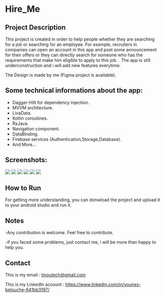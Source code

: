 # Hire_Me


## Project Description

This project is created in order to help people whether they are searching for a job or searching for an employee. For example, recruiters in companies can open an account in this app and post some announcement for their offers or they can directly search for someone who has the requirements that make him eligible to apply to this job. . The app is still underconstruction and i will add new features everytime.

The Design is made by me (Figma project is available).

## Some technical informations about the app:


- Dagger-Hilt for dependency injection.
- MVVM architecture.
- LivaData.
- Kotlin coroutines.
- RxJava.
- Navigation component.
- DataBinding.
- Firebase services (Authentication,Storage,Database).
- And More...

## Screenshots:

![](screenshots/11.jpg)   ![](screenshots/12.jpg) 
![](screenshots/13.jpg)   ![](screenshots/14.jpg) 
![](screenshots/15.jpg)   ![](screenshots/16.jpg) 

## How to Run 

For getting more understanding, you can donwload the project and upload it to your android studio and run it.

## Notes 

-Any contribution is welcome. Feel free to contribute.

-if you faced some problems, just contact me, i will be more than happy to help you.

## Contact

This is my email : tinoutech@gmail.com

This is my LinkedIn account : https://www.linkedin.com/in/younes-belouche-641bb3197/
